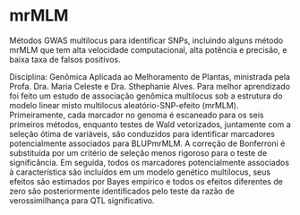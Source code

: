 # mrMLM
Métodos GWAS multilocus para identificar SNPs, incluindo alguns método mrMLM que tem alta velocidade computacional, alta potência e precisão, e baixa taxa de falsos positivos.

Disciplina: Genômica Aplicada ao Melhoramento de Plantas, ministrada pela Profa. Dra. Maria Celeste e Dra. Sthephanie Alves. 
Para melhor aprendizado foi feito um estudo de associação genômica multilocus sob a estrutura do modelo linear misto multilocus aleatório-SNP-efeito (mrMLM). Primeiramente, cada marcador no genoma é escaneado para os seis primeiros métodos, enquanto testes de Wald vetorizados, juntamente com a seleção ótima de variáveis, são conduzidos para identificar marcadores potencialmente associados para BLUPmrMLM. A correção de Bonferroni é substituída por um critério de seleção menos rigoroso para o teste de significância. Em seguida, todos os marcadores potencialmente associados à característica são incluídos em um modelo genético multilocus, seus efeitos são estimados por Bayes empírico e todos os efeitos diferentes de zero são posteriormente identificados pelo teste da razão de verossimilhança para QTL significativo. 
